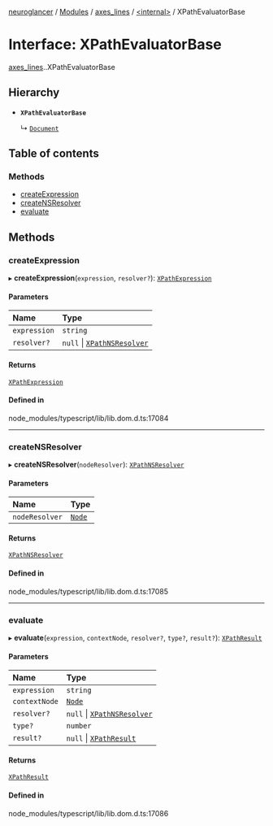 [neuroglancer](../README.md) / [Modules](../modules.md) / [axes\_lines](../modules/axes_lines.md) / [<internal\>](../modules/axes_lines._internal_.md) / XPathEvaluatorBase

# Interface: XPathEvaluatorBase

[axes_lines](../modules/axes_lines.md).[<internal>](../modules/axes_lines._internal_.md).XPathEvaluatorBase

## Hierarchy

- **`XPathEvaluatorBase`**

  ↳ [`Document`](axes_lines._internal_.Document.md)

## Table of contents

### Methods

- [createExpression](axes_lines._internal_.XPathEvaluatorBase.md#createexpression)
- [createNSResolver](axes_lines._internal_.XPathEvaluatorBase.md#creatensresolver)
- [evaluate](axes_lines._internal_.XPathEvaluatorBase.md#evaluate)

## Methods

### createExpression

▸ **createExpression**(`expression`, `resolver?`): [`XPathExpression`](../modules/axes_lines._internal_.md#xpathexpression)

#### Parameters

| Name | Type |
| :------ | :------ |
| `expression` | `string` |
| `resolver?` | ``null`` \| [`XPathNSResolver`](../modules/axes_lines._internal_.md#xpathnsresolver) |

#### Returns

[`XPathExpression`](../modules/axes_lines._internal_.md#xpathexpression)

#### Defined in

node_modules/typescript/lib/lib.dom.d.ts:17084

___

### createNSResolver

▸ **createNSResolver**(`nodeResolver`): [`XPathNSResolver`](../modules/axes_lines._internal_.md#xpathnsresolver)

#### Parameters

| Name | Type |
| :------ | :------ |
| `nodeResolver` | [`Node`](../modules/axes_lines._internal_.md#node) |

#### Returns

[`XPathNSResolver`](../modules/axes_lines._internal_.md#xpathnsresolver)

#### Defined in

node_modules/typescript/lib/lib.dom.d.ts:17085

___

### evaluate

▸ **evaluate**(`expression`, `contextNode`, `resolver?`, `type?`, `result?`): [`XPathResult`](../modules/axes_lines._internal_.md#xpathresult)

#### Parameters

| Name | Type |
| :------ | :------ |
| `expression` | `string` |
| `contextNode` | [`Node`](../modules/axes_lines._internal_.md#node) |
| `resolver?` | ``null`` \| [`XPathNSResolver`](../modules/axes_lines._internal_.md#xpathnsresolver) |
| `type?` | `number` |
| `result?` | ``null`` \| [`XPathResult`](../modules/axes_lines._internal_.md#xpathresult) |

#### Returns

[`XPathResult`](../modules/axes_lines._internal_.md#xpathresult)

#### Defined in

node_modules/typescript/lib/lib.dom.d.ts:17086
